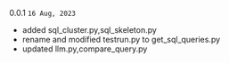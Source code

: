   0.0.1 `16 Aug, 2023`

- added sql_cluster.py,sql_skeleton.py
- rename and modified testrun.py to get_sql_queries.py 
- updated llm.py,compare_query.py
